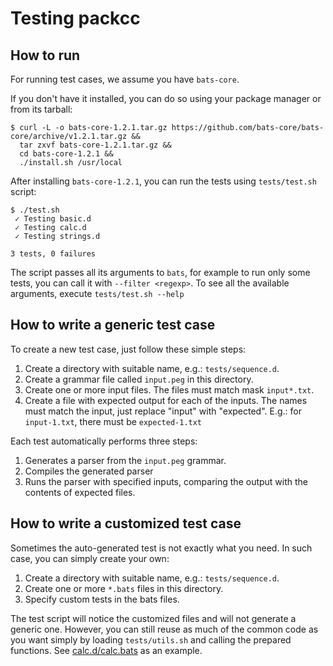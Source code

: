 # Testing packcc

## How to run

For running test cases, we assume you have `bats-core`.

If you don't have it installed, you can do so using your package manager or from its tarball:
```
$ curl -L -o bats-core-1.2.1.tar.gz https://github.com/bats-core/bats-core/archive/v1.2.1.tar.gz &&
  tar zxvf bats-core-1.2.1.tar.gz &&
  cd bats-core-1.2.1 &&
  ./install.sh /usr/local
```

After installing `bats-core-1.2.1`, you can run the tests using `tests/test.sh` script:
```
$ ./test.sh
 ✓ Testing basic.d
 ✓ Testing calc.d
 ✓ Testing strings.d

3 tests, 0 failures
```

The script passes all its arguments to `bats`, for example to run only some tests,
you can call it with `--filter <regexp>`. To see all the available arguments, execute `tests/test.sh --help`

## How to write a generic test case

To create a new test case, just follow these simple steps:

1. Create a directory with suitable name, e.g.: `tests/sequence.d`.
2. Create a grammar file called `input.peg` in this directory.
3. Create one or more input files. The files must match mask `input*.txt`.
4. Create a file with expected output for each of the inputs. The names must match the input,
   just replace "input" with "expected". E.g.: for `input-1.txt`, there must be `expected-1.txt`

Each test automatically performs three steps:

1. Generates a parser from the `input.peg` grammar.
2. Compiles the generated parser
3. Runs the parser with specified inputs, comparing the output with the contents of expected files.

## How to write a customized test case

Sometimes the auto-generated test is not exactly what you need. In such case, you can simply create your own:

1. Create a directory with suitable name, e.g.: `tests/sequence.d`.
2. Create one or more `*.bats` files in this directory.
3. Specify custom tests in the bats files.

The test script will notice the customized files and will not generate a generic one.
However, you can still reuse as much of the common code as you want simply by loading `tests/utils.sh`
and calling the prepared functions. See [calc.d/calc.bats](calc.d/calc.bats) as an example.
